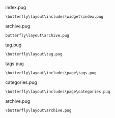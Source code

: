 index.pug 

`\butterfly\layout\includes\widget\index.pug`

archive.pug

`butterfly\layout\archive.pug`

tag.pug

`\butterfly\layout\tag.pug`

tags.pug

`\butterfly\layout\includes\page\tags.pug`

categories.pug

`\butterfly\layout\includes\page\categories.pug`

archive.pug

`\butterfly\layout\archive.pug`